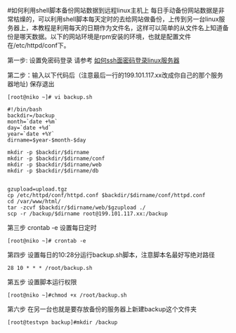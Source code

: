 <!-- --- tag:  备份 linux shell -->


<!-- --- title: 如何利用shell脚本备份网站数据到远程linux主机上 -->
#如何利用shell脚本备份网站数据到远程linux主机上
每日手动备份网站数据是非常枯燥的，可以利用shell脚本每天定时的去给网站做备份，上传到另一台linux服务器上，本教程是利用每天的日期作为文件名，这样可以简单的从文件名上知道备份是哪天数据。以下的网站环境是rpm安装的环境，也就是配置文件在/etc/httpd/conf下。

第一步: 设置免密码登录 请参考 [如何ssh面密码登录linux服务器 ](/sshkey)

    
    
第二步：输入以下代码后（注意最后一行的199.101.117.xx改成你自己的那个服务器地址) 保存退出

    [root@niko ~]# vi backup.sh 
```shell
#!/bin/bash
backdir=/backup 
month=`date +%m`
day=`date +%d`
year=`date +%Y`
dirname=$year-$month-$day

mkdir -p $backdir/$dirname
mkdir -p $backdir/$dirname/conf
mkdir -p $backdir/$dirname/web
mkdir -p $backdir/$dirname/db
 
 
gzupload=upload.tgz
cp /etc/httpd/conf/httpd.conf $backdir/$dirname/conf/httpd.conf
cd /var/www/html/
tar -zcvf $backdir/$dirname/web/$gzupload ./
scp -r /backup/$dirname root@199.101.117.xx:/backup
```

 第三步 crontab -e 设置每日定时
    
    [root@niko ~]# crontab -e
 
 第四步 设置每日的10:28分运行backup.sh脚本，注意脚本名最好写绝对路径 
    
    28 10 * * * /root/backup.sh
 
第五步  设置脚本运行权限

    [root@niko ~]#chmod +x /root/backup.sh

第六步 在另一台也就是要存放备份的服务器上新建backup这个文件夹

    [root@testvpn backup]#mkdir /backup